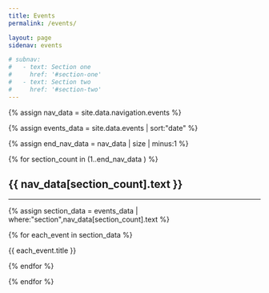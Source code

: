 ```yaml
---
title: Events
permalink: /events/

layout: page
sidenav: events

# subnav:
#   - text: Section one
#     href: '#section-one'
#   - text: Section two
#     href: '#section-two'
---
```

<!-- Section names and addresses from navigation bar -->
{% assign nav_data = site.data.navigation.events %}

<!-- events Sorted by First to occur-->
{% assign events_data = site.data.events | sort:"date" %}

<!-- Find length of Navigation Array, iterate through this later -->
{% assign end_nav_data = nav_data | size | minus:1 %}

<!-- Iterate through all of the navigation sections. Start at one because zero is just the top header -->
{% for section_count in (1..end_nav_data ) %}
<a name="{{ nav_data[section_count].text | slugify }}"></a>
<h2>{{ nav_data[section_count].text }}</h2>
<hr>

<!-- In each section, get only the events assigned to it -->
{% assign section_data = events_data | where:"section",nav_data[section_count].text %}

<!-- Display the information for all of the events assigned to that section -->
{% for each_event in section_data %}
 <section>{{ each_event.title }}</section>

<!-- Close events Article Iteration -->
{% endfor %}

<!-- Close Section Iteration -->
{% endfor %}